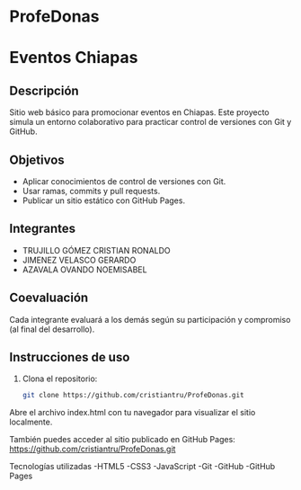 # ProfeDonas
# Eventos Chiapas

## Descripción
Sitio web básico para promocionar eventos en Chiapas. Este proyecto simula un entorno colaborativo para practicar control de versiones con Git y GitHub.

## Objetivos
- Aplicar conocimientos de control de versiones con Git.
- Usar ramas, commits y pull requests.
- Publicar un sitio estático con GitHub Pages.

## Integrantes
- TRUJILLO GÓMEZ CRISTIAN RONALDO
- JIMENEZ VELASCO GERARDO
- AZAVALA OVANDO NOEMISABEL

## Coevaluación
Cada integrante evaluará a los demás según su participación y compromiso (al final del desarrollo).

## Instrucciones de uso

1. Clona el repositorio:
   ```bash
   git clone https://github.com/cristiantru/ProfeDonas.git
Abre el archivo index.html con tu navegador para visualizar el sitio localmente.

También puedes acceder al sitio publicado en GitHub Pages:
https://github.com/cristiantru/ProfeDonas.git

Tecnologías utilizadas
-HTML5
-CSS3
-JavaScript
-Git
-GitHub
-GitHub Pages
